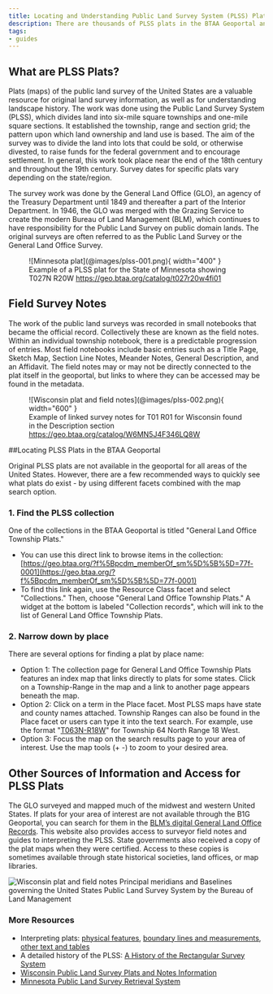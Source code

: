 ```yaml
---
title: Locating and Understanding Public Land Survey System (PLSS) Plats
description: There are thousands of PLSS plats in the BTAA Geoportal and this guide describes how to search for them and how to find their associated field notes.
tags:
- guides
---
```


## What are PLSS Plats?

Plats (maps) of the public land survey of the United States are a valuable resource for original land survey information, as well as for understanding landscape history. The work was done using the Public Land Survey System (PLSS), which divides land into six-mile square townships and one-mile square sections. It established the township, range and section grid; the pattern upon which land ownership and land use is based. The aim of the survey was to divide the land into lots that could be sold, or otherwise divested, to raise funds for the federal government and to encourage settlement. In general, this work took place near the end of the 18th century and throughout the 19th century. Survey dates for specific plats vary depending on the state/region.

The survey work was done by the General Land Office (GLO), an agency of the Treasury Department until 1849 and thereafter a part of the Interior Department. In 1946, the GLO was merged with the Grazing Service to create the modern Bureau of Land Management (BLM), which continues to have responsibility for the Public Land Survey on public domain lands. The original surveys are often referred to as the Public Land Survey or the General Land Office Survey. 

<figure markdown>
  ![Minnesota plat](@images/plss-001.png){ width="400" }
  <figcaption>Example of a PLSS plat for the State of Minnesota showing T027N R20W
<a href = "https://geo.btaa.org/catalog/t027r20w4fi01">https://geo.btaa.org/catalog/t027r20w4fi01</a>	</figcaption>
</figure>

## Field Survey Notes

The work of the public land surveys was recorded in small notebooks that became the official record. Collectively these are known as the field notes. Within an individual township notebook, there is a predictable progression of entries. Most field notebooks include basic entries such as a Title Page, Sketch Map, Section Line Notes, Meander Notes, General Description, and an Affidavit. The field notes may or may not be directly connected to the plat itself in the geoportal, but links to where they can be accessed may be found in the metadata.	
<figure markdown>
  ![Wisconsin plat and field notes](@images/plss-002.png){ width="600" }
  <figcaption>Example of linked survey notes for T01 R01 for Wisconsin found in the Description section
<a href = "https://geo.btaa.org/catalog/W6MN5J4F346LQ8W">https://geo.btaa.org/catalog/W6MN5J4F346LQ8W</a>	</figcaption>
</figure>


##Locating PLSS Plats in the BTAA Geoportal

Original PLSS plats are not available in the geoportal for all areas of the United States. However, there are a few recommended ways to quickly see what plats do exist - by using different facets combined with the map search option.

### 1. Find the PLSS collection

One of the collections in the BTAA Geoportal is titled "General Land Office Township Plats." 

* You can use this direct link to browse items in the collection: [https://geo.btaa.org/?f%5Bpcdm_memberOf_sm%5D%5B%5D=77f-0001](https://geo.btaa.org/?f%5Bpcdm_memberOf_sm%5D%5B%5D=77f-0001)
* To find this link again, use the Resource Class facet and select "Collections." Then, choose "General Land Office Township Plats." A widget at the bottom is labeled "Collection records", which will ink to the list of General Land Office Township Plats.

### 2. Narrow down by place

There are several options for finding a plat by place name:

* Option 1: The collection page for General Land Office Township Plats features an index map that links directly to plats for some states. Click on a Township-Range in the map and a link to another page appears beneath the map.
* Option 2: Click on a term in the Place facet. Most PLSS maps have state and county names attached. Township Ranges can also be found in the Place facet or users can type it into the text search. For example, use the format "[T063N-R18W](https://geo.btaa.org/?f%5Bdct_spatial_sm%5D%5B%5D=T063N-R018W&f%5Bpcdm_memberOf_sm%5D%5B%5D=77f-0001)" for Township 64 North Range 18 West. 
* Option 3: Focus the map on the search results page to your area of interest. Use the map tools (+ -) to zoom to your desired area.

## Other Sources of Information and Access for PLSS Plats

The GLO surveyed and mapped much of the midwest and western United States.  If plats for your area of interest are not available through the B1G Geoportal, you can search for them in the [BLM’s digital General Land Office Records](https://glorecords.blm.gov/). This website also provides access to surveyor field notes and guides to interpreting the PLSS. State governments also received a copy of the plat maps when they were certified.  Access to these copies is sometimes available through state historical societies, land offices, or map libraries.


![Wisconsin plat and field notes](@images/plss-003.png)
Principal meridians and Baselines governing the United States Public Land Survey System by the Bureau of Land Management


### More Resources

* Interpreting plats: [physical features](http://www.mngeo.state.mn.us/glo/Legend_features.htm), [boundary lines and measurements](http://www.mngeo.state.mn.us/glo/Legend_Boundaries.htm), [other text and tables](http://www.mngeo.state.mn.us/glo/Legend_Other.htm) 
* A detailed history of the PLSS: [A History of the Rectangular Survey System](https://www.blm.gov/sites/blm.gov/files/histrect.pdf)
* [Wisconsin Public Land Survey Plats and Notes Information](https://digicoll.library.wisc.edu/SurveyNotes)
* [Minnesota Public Land Survey Retrieval System](https://www.mngeo.state.mn.us/glo/Index.htm) 
